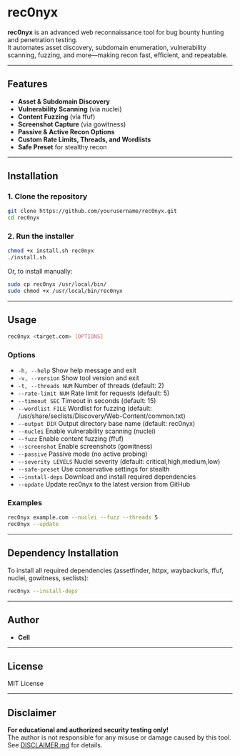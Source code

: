# rec0nyx

**rec0nyx** is an advanced web reconnaissance tool for bug bounty hunting and penetration testing.  
It automates asset discovery, subdomain enumeration, vulnerability scanning, fuzzing, and more—making recon fast, efficient, and repeatable.

---

## Features

- **Asset & Subdomain Discovery**
- **Vulnerability Scanning** (via nuclei)
- **Content Fuzzing** (via ffuf)
- **Screenshot Capture** (via gowitness)
- **Passive & Active Recon Options**
- **Custom Rate Limits, Threads, and Wordlists**
- **Safe Preset** for stealthy recon

---

## Installation

### 1. Clone the repository

```bash
git clone https://github.com/yourusername/rec0nyx.git
cd rec0nyx
```

### 2. Run the installer

```bash
chmod +x install.sh rec0nyx
./install.sh
```

Or, to install manually:

```bash
sudo cp rec0nyx /usr/local/bin/
sudo chmod +x /usr/local/bin/rec0nyx
```

---

## Usage

```bash
rec0nyx <target.com> [OPTIONS]
```

### Options

- `-h, --help`             Show help message and exit
- `-v, --version`          Show tool version and exit
- `-t, --threads NUM`      Number of threads (default: 2)
- `--rate-limit NUM`       Rate limit for requests (default: 5)
- `--timeout SEC`          Timeout in seconds (default: 15)
- `--wordlist FILE`        Wordlist for fuzzing (default: /usr/share/seclists/Discovery/Web-Content/common.txt)
- `--output DIR`           Output directory base name (default: rec0nyx)
- `--nuclei`               Enable vulnerability scanning (nuclei)
- `--fuzz`                 Enable content fuzzing (ffuf)
- `--screenshot`           Enable screenshots (gowitness)
- `--passive`              Passive mode (no active probing)
- `--severity LEVELS`      Nuclei severity (default: critical,high,medium,low)
- `--safe-preset`          Use conservative settings for stealth
- `--install-deps`         Download and install required dependencies
- `--update`               Update rec0nyx to the latest version from GitHub

### Examples

```bash
rec0nyx example.com --nuclei --fuzz --threads 5
rec0nyx --update
```

---

## Dependency Installation

To install all required dependencies (assetfinder, httpx, waybackurls, ffuf, nuclei, gowitness, seclists):

```bash
rec0nyx --install-deps
```

---

## Author

- **Cell**

---

## License

MIT License

---

## Disclaimer

**For educational and authorized security testing only!**  
The author is not responsible for any misuse or damage caused by this tool.  
See [DISCLAIMER.md](DISCLAIMER.md) for details.
